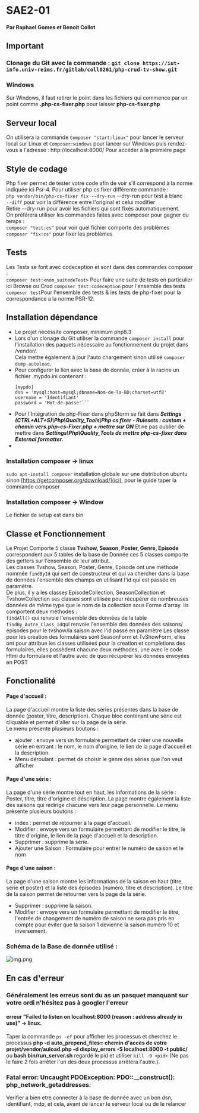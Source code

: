 # SAE2-01
#### Par Raphael Gomes et Benoit Collot
  
## Important
### Clonage du Git avec la commande : ```git clone https://iut-info.univ-reims.fr/gitlab/coll0261/php-crud-tv-show.git```

### Windows

Sur Windows, il faut retirer le point dans les fichiers qui commence par un point comme **.php-cs-fixer.php** pour laisser
**php-cs-fixer.php**

## Serveur local

On utilisera la commande ```Composer "start:linux"``` pour lancer le serveur local 
sur Linux et ```Composer:windows``` pour lancer sur Windows
puis rendez-vous a l'adresse : http://localhost:8000/ Pour accéder à la première page

## Style de codage

Php fixer permet de tester votre code afin de voir s'il correspond à la norme indiquée ici Psr-4.
Pour utiliser php cs fixer différente commande :  
```php vendor/bin/php-cs-fixer fix --dry-run``` --dry-run pour test a blanc   
```--diff``` pour voir la différence entre l'original et celui modifier  
Retire --dry-run pour avoir les fichiers qui sont fixés automatiquement.  
On préférera utiliser les commandes faites avec composer pour gagner du temps :  
```composer "test:cs"``` pour voir quel fichier comporte des problèmes  
```composer "fix:cs"``` pour fixer les problèmes  

## Tests

Les Tests se font avec codeception et sont dans des commandes composer :  
```composer test:<nom_suitedeTest>``` Pour faire une suite de tests en particulier ici Browse ou Crud 
```composer test:codeception``` pour l'ensemble des tests   
```composer test```Pour l'ensemble des tests & les tests de php-fixer pour la correspondance a la norme PSR-12.  

## Installation dépendance  
  
* Le projet nécéssite composer, minimum php8.3 
* Lors d'un clonage du Git utiliser la commande ```composer install``` pour l'installation des paquets nécessaire au fonctionnement du projet dans /vendor/.  
Cela mettre également à jour l'auto chargement sinon utilisé ```composer dump-autoload```.  
* Pour configurer le lien avec la base de donnée, créer à la racine un fichier .mypdo.ini contenant :     
    ```
  [mypdo]  
  dsn = 'mysql:host=mysql;dbname=Nom-de-la-BD;charset=utf8'  
  username = 'Identifiant'  
  password = 'Mot-de-passe'```  
* Pour l'Intégration de php-Fixer dans phpStorm se fait dans ___Settings (CTRL+ALT+S)\Php\Quality_Tools\Php cs fixer - Rulesets : custom + chemin vers.php-cs-Fixer.php + mettre sur ON___
Et ne pas oublier de mettre dans ___Settings\Php\Quality_Tools de mettre php-cs-fixer dans External formatter___.
* 
### Installation composer -> linux
```sudo apt-install composer``` installation globale sur une distribution ubuntu sinon [https://getcomposer.org/download/](ici), pour le guide taper la commande composer 

### Installation composer -> Window
Le fichier de setup est dans bin 

## Classe et Fonctionnement

Le Projet Comporte 5 classe **Tvshow, Season, Poster, Genre, Episode** correspondent aux 5 tables de la base de Donnée ces 5 classes comporte des getters sur l'ensemble de leur attribut.  
Les classes Tvshow, Season, Poster, Genre, Episode ont une méthode nommée ```findById``` qui sert de constructeur et qui va chercher dans la base de données l'ensemble des champs en utilisant l'id qui est passée en paramètre.  
De plus, il y a les classes EpisodeCollection, SeasonCollection et TvshowCollection ses classes sont utilisée pour récupérer de nombreuses données de même type que le nom de la collection sous Forme d'array. Ils comportent deux méthodes :  
```findAll()``` qui renvoie l'ensemble des données de la table  
````findBy_Autre_Class_Id````qui renvoie l'ensemble des données des saisons/épisodes pour le tvshow/la saison avec l'id passé en paramètre
Les classe pour les creation des formulaires sont SeasonForm et TvShowForm, elles ont pour attribue les classes utilisées pour la creation et completions des formulaires, elles possèdent chacune deux méthodes, une avec le code Html du formulaire 
et l'autre avec de quoi récupérer les données envoyées en POST

## Fonctionalité

#### Page d'accueil :
La page d'accueil montre la liste des séries présentes dans la base de donnée (poster, titre, description). Chaque bloc contenant une série est cliquable et permet d'aller sur la page de la série.   
Le menu présente plusieurs boutons :
* ajouter : envoye vers un formulaire permettant de créer une nouvelle série en entrant : le nom, le nom d'origine, le lien de la page d'accueil et la description.
* Menu déroulant : permet de choisir le genre des séries que l'on veut afficher
#### Page d'une série :
La page d'une série montre tout en haut, les informations de la série : Poster, titre, titre d'origine et déscription. La page montre également la liste des saisons qui redirige chacune vers leur page personnelle.
Le menu présente plusieurs boutons :
* index : permet de retourner à la page d'accueil.
* Modifier : envoye vers un formulaire permettant de modifier le titre, le titre d'origine, le lien de la page d'accueil et la description.
* Supprimer : supprime la série.
* Ajouter une Saison : Formulaire pour entrer le numéro de saison et le nom
#### Page d'une saison :
La page d'une saison montre les informations de la saison en haut (titre, série et poster) et la liste des épisodes (numéro, titre et description). 
Le titre de la saison permet de retourner vers la page de la série.
* Supprimer : supprime la saison.
* Modifier : envoye vers un formulaire permettant de modifier le titre, l'entrée de changement de numéro de saison ne sera pas pris en compte pour éviter que la saison 1 devienne la saison numéro 10 et inversement.

### Schéma de la Base de donnée utilisé :
![img.png](img.png)

## En cas d'erreur
### Généralement les erreus sont du as un pasquet manquant sur votre ordi n'hésitez pas à googler l'erreur
#### erreur "Failed to listen on localhost:8000 (reason : address already in use)" -> linux.
Taper la commande ```ps -ef``` pour afficher les processus et cherchez le processus **php -d auto_prepend_files= __chemin d'accès de votre projet/vendor/auload.php__ -d display_errors -S localhost:8000 -t public/**
ou **bash bin/run_server.sh** regardé le pid et utiliser ```kill -9 <pid>``` (Ne pas le faire 2 fois arrêter l'un des deux processus arrêtera l'autre.).
### Fatal error: Uncaught PDOException: PDO::__construct(): php_network_getaddresses: 
Verifier a bien etre connecter à la base de donnée avec un bon dsn, identifiant, mdp, et cela, avant de lancer le serveur local ou de le relancer